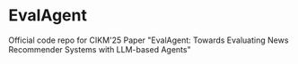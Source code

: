 # EvalAgent

Official code repo for CIKM'25 Paper "EvalAgent: Towards Evaluating News Recommender Systems with LLM-based Agents"
